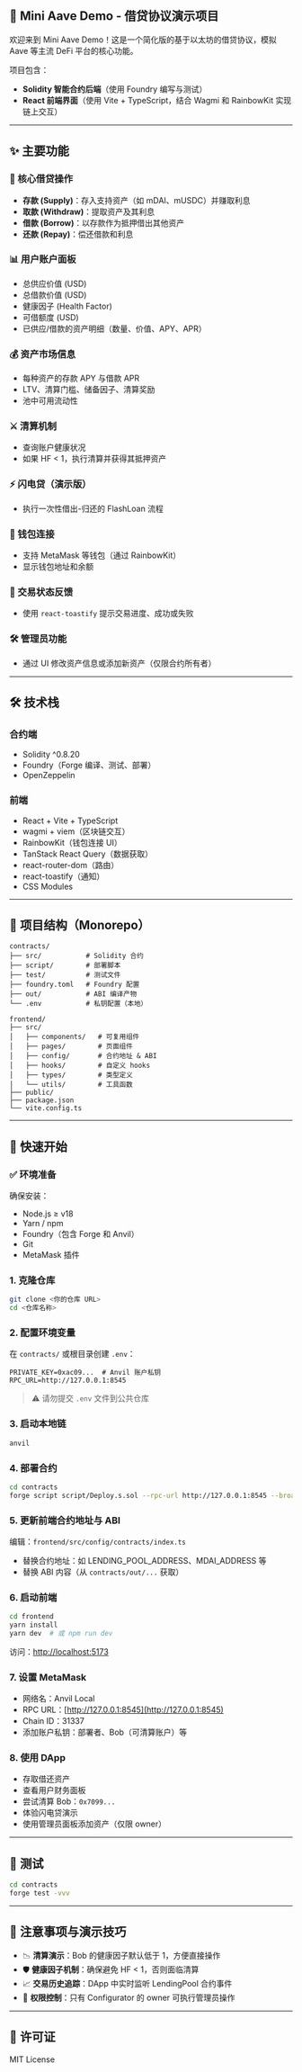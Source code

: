 ## 🏦 Mini Aave Demo - 借贷协议演示项目

欢迎来到 Mini Aave Demo！这是一个简化版的基于以太坊的借贷协议，模拟 Aave 等主流 DeFi 平台的核心功能。

项目包含：

* **Solidity 智能合约后端**（使用 Foundry 编写与测试）
* **React 前端界面**（使用 Vite + TypeScript，结合 Wagmi 和 RainbowKit 实现链上交互）

---

## ✨ 主要功能

### 🧾 核心借贷操作

* **存款 (Supply)**：存入支持资产（如 mDAI、mUSDC）并赚取利息
* **取款 (Withdraw)**：提取资产及其利息
* **借款 (Borrow)**：以存款作为抵押借出其他资产
* **还款 (Repay)**：偿还借款和利息

### 📊 用户账户面板

* 总供应价值 (USD)
* 总借款价值 (USD)
* 健康因子 (Health Factor)
* 可借额度 (USD)
* 已供应/借款的资产明细（数量、价值、APY、APR）

### 💰 资产市场信息

* 每种资产的存款 APY 与借款 APR
* LTV、清算门槛、储备因子、清算奖励
* 池中可用流动性

### ⚔️ 清算机制

* 查询账户健康状况
* 如果 HF < 1，执行清算并获得其抵押资产

### ⚡ 闪电贷（演示版）

* 执行一次性借出-归还的 FlashLoan 流程

### 🔐 钱包连接

* 支持 MetaMask 等钱包（通过 RainbowKit）
* 显示钱包地址和余额

### 🔔 交易状态反馈

* 使用 `react-toastify` 提示交易进度、成功或失败

### 🛠️ 管理员功能

* 通过 UI 修改资产信息或添加新资产（仅限合约所有者）

---

## 🛠 技术栈

### 合约端

* Solidity ^0.8.20
* Foundry（Forge 编译、测试、部署）
* OpenZeppelin

### 前端

* React + Vite + TypeScript
* wagmi + viem（区块链交互）
* RainbowKit（钱包连接 UI）
* TanStack React Query（数据获取）
* react-router-dom（路由）
* react-toastify（通知）
* CSS Modules

---

## 📁 项目结构（Monorepo）

```
contracts/
├── src/           # Solidity 合约
├── script/        # 部署脚本
├── test/          # 测试文件
├── foundry.toml   # Foundry 配置
├── out/           # ABI 编译产物
└── .env           # 私钥配置（本地）

frontend/
├── src/
│   ├── components/   # 可复用组件
│   ├── pages/        # 页面组件
│   ├── config/       # 合约地址 & ABI
│   ├── hooks/        # 自定义 hooks
│   ├── types/        # 类型定义
│   └── utils/        # 工具函数
├── public/
├── package.json
└── vite.config.ts
```

---

## 🚀 快速开始

### ✅ 环境准备

确保安装：

* Node.js ≥ v18
* Yarn / npm
* Foundry（包含 Forge 和 Anvil）
* Git
* MetaMask 插件

### 1. 克隆仓库

```bash
git clone <你的仓库 URL>
cd <仓库名称>
```

### 2. 配置环境变量

在 `contracts/` 或根目录创建 `.env`：

```env
PRIVATE_KEY=0xac09...  # Anvil 账户私钥
RPC_URL=http://127.0.0.1:8545
```

> ⚠️ 请勿提交 `.env` 文件到公共仓库

### 3. 启动本地链

```bash
anvil
```

### 4. 部署合约

```bash
cd contracts
forge script script/Deploy.s.sol --rpc-url http://127.0.0.1:8545 --broadcast -vvvv
```

### 5. 更新前端合约地址与 ABI

编辑：`frontend/src/config/contracts/index.ts`

* 替换合约地址：如 LENDING\_POOL\_ADDRESS、MDAI\_ADDRESS 等
* 替换 ABI 内容（从 `contracts/out/...` 获取）

### 6. 启动前端

```bash
cd frontend
yarn install
yarn dev  # 或 npm run dev
```

访问：[http://localhost:5173](http://localhost:5173)

### 7. 设置 MetaMask

* 网络名：Anvil Local
* RPC URL：[http://127.0.0.1:8545](http://127.0.0.1:8545)
* Chain ID：31337
* 添加账户私钥：部署者、Bob（可清算账户）等

### 8. 使用 DApp

* 存取借还资产
* 查看用户财务面板
* 尝试清算 Bob：`0x7099...`
* 体验闪电贷演示
* 使用管理员面板添加资产（仅限 owner）

---

## 🧪 测试

```bash
cd contracts
forge test -vvv
```

---

## 📌 注意事项与演示技巧

* 📉 **清算演示**：Bob 的健康因子默认低于 1，方便直接操作
* 🛡 **健康因子机制**：确保避免 HF < 1，否则面临清算
* 📈 **交易历史追踪**：DApp 中实时监听 LendingPool 合约事件
* 🔐 **权限控制**：只有 Configurator 的 owner 可执行管理员操作

---

## 📜 许可证

MIT License
